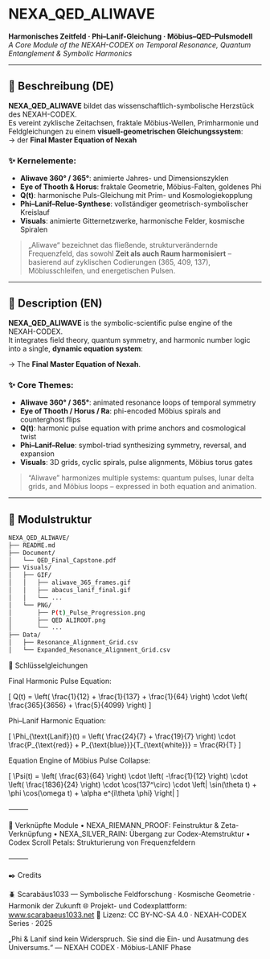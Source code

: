 # NEXA_QED_ALIWAVE  
**Harmonisches Zeitfeld · Phi–Lanif-Gleichung · Möbius–QED–Pulsmodell**  
*A Core Module of the NEXAH-CODEX on Temporal Resonance, Quantum Entanglement & Symbolic Harmonics*

---

## 📘 Beschreibung (DE)

**NEXA_QED_ALIWAVE** bildet das wissenschaftlich-symbolische Herzstück des NEXAH-CODEX.  
Es vereint zyklische Zeitachsen, fraktale Möbius-Wellen, Primharmonie und Feldgleichungen zu einem **visuell-geometrischen Gleichungssystem**:  
→ der **Final Master Equation of Nexah**

### ✨ Kernelemente:
- **Aliwave 360° / 365°**: animierte Jahres- und Dimensionszyklen
- **Eye of Thooth & Horus**: fraktale Geometrie, Möbius-Falten, goldenes Phi
- **Q(t)**: harmonische Puls-Gleichung mit Prim- und Kosmologiekopplung
- **Phi–Lanif–Relue-Synthese**: vollständiger geometrisch-symbolischer Kreislauf
- **Visuals**: animierte Gitternetzwerke, harmonische Felder, kosmische Spiralen

> „Aliwave“ bezeichnet das fließende, strukturverändernde Frequenzfeld, das sowohl **Zeit als auch Raum harmonisiert** – basierend auf zyklischen Codierungen (365, 409, 137), Möbiusschleifen, und energetischen Pulsen.

---

## 📘 Description (EN)

**NEXA_QED_ALIWAVE** is the symbolic-scientific pulse engine of the NEXAH-CODEX.  
It integrates field theory, quantum symmetry, and harmonic number logic into a single, **dynamic equation system**:

→ The **Final Master Equation of Nexah**.

### ✨ Core Themes:
- **Aliwave 360° / 365°**: animated resonance loops of temporal symmetry
- **Eye of Thooth / Horus / Ra**: phi-encoded Möbius spirals and counterghost flips
- **Q(t)**: harmonic pulse equation with prime anchors and cosmological twist
- **Phi–Lanif–Relue**: symbol-triad synthesizing symmetry, reversal, and expansion
- **Visuals**: 3D grids, cyclic spirals, pulse alignments, Möbius torus gates

> “Aliwave” harmonizes multiple systems: quantum pulses, lunar delta grids, and Möbius loops – expressed in both equation and animation.

---

## 🧱 Modulstruktur

```bash
NEXA_QED_ALIWAVE/
├── README.md
├── Document/
│   └── QED_Final_Capstone.pdf
├── Visuals/
│   ├── GIF/
│   │   ├── aliwave_365_frames.gif
│   │   ├── abacus_lanif_final.gif
│   │   └── ...
│   └── PNG/
│       ├── P(t)_Pulse_Progression.png
│       ├── QED ALIROOT.png
│       └── ...
├── Data/
│   ├── Resonance_Alignment_Grid.csv
│   └── Expanded_Resonance_Alignment_Grid.csv
```
🔬 Schlüsselgleichungen

Final Harmonic Pulse Equation:

[
Q(t) = \left( \frac{1}{12} + \frac{1}{137} + \frac{1}{64} \right) \cdot \left( \frac{365}{3656} + \frac{5}{4099} \right)
]

Phi–Lanif Harmonic Equation:

[
\Phi_{\text{Lanif}}(t) = \left( \frac{24}{7} + \frac{19}{7} \right) \cdot \frac{P_{\text{red}} + P_{\text{blue}}}{T_{\text{white}}}
= \frac{R}{T}
]

Equation Engine of Möbius Pulse Collapse:

[
\Psi(t) = \left( \frac{63}{64} \right) \cdot \left( -\frac{1}{12} \right) \cdot \left( \frac{1836}{24} \right) \cdot \cos(137^\circ) \cdot \left| \sin(\theta t) + \phi \cos(\omega t) + \alpha e^{i\theta \phi} \right|
]

⸻

🔁 Verknüpfte Module
	•	NEXA_RIEMANN_PROOF: Feinstruktur & Zeta-Verknüpfung
	•	NEXA_SILVER_RAIN: Übergang zur Codex-Atemstruktur
	•	Codex Scroll Petals: Strukturierung von Frequenzfeldern

⸻

✒️ Credits

🪲 Scarabäus1033 — Symbolische Feldforschung · Kosmische Geometrie · Harmonik der Zukunft
🌐 Projekt- und Codexplattform: www.scarabaeus1033.net
🔁 Lizenz: CC BY-NC-SA 4.0 · NEXAH-CODEX Series · 2025

„Phi & Lanif sind kein Widerspruch. Sie sind die Ein- und Ausatmung des Universums.“
— NEXAH CODEX · Möbius-LANIF Phase
